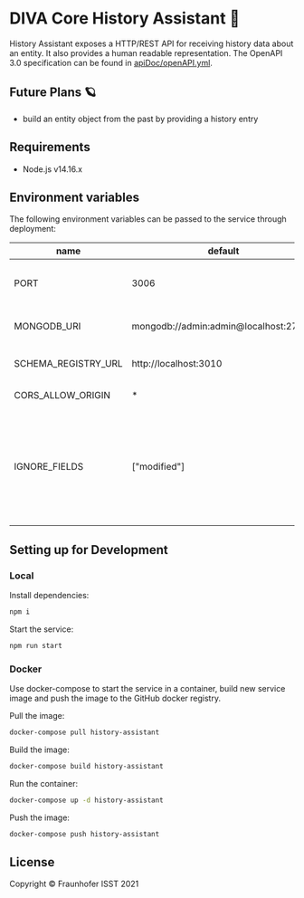 # DIVA Core History Assistant 🔁

History Assistant exposes a HTTP/REST API for receiving history data about an entity.
It also provides a human readable representation.
The OpenAPI 3.0 specification can be found in [apiDoc/openAPI.yml](./apiDoc/openapi.yml).

## Future Plans 🪐

+ build an entity object from the past by providing a history entry

## Requirements

+ Node.js v14.16.x

## Environment variables

The following environment variables can be passed to the service through deployment:

| name                | default                               | description                                                                                     |
|---------------------|---------------------------------------|-------------------------------------------------------------------------------------------------|
| PORT                | 3006                                  | set port, that this service exposes                                                             |
| MONGODB_URI         | mongodb://admin:admin@localhost:27017 | MongoDB connection URI                                                                          |
| SCHEMA_REGISTRY_URL | http://localhost:3010                 | MongoDB connection URI                                                                          |
| CORS_ALLOW_ORIGIN   | *                                     | set allowed origins                                                                             |
| IGNORE_FIELDS       | ["modified"]                          | fields to be ignored by the human readable output. To be added in dot notation e.g "ids.policy" |

## Setting up for Development

### Local

Install dependencies:

```sh
npm i
```

Start the service:

```sh
npm run start
```

### Docker

Use docker-compose to start the service in a container, build new service image and push the image to the GitHub docker registry.

Pull the image:

```sh
docker-compose pull history-assistant
```

Build the image:

```sh
docker-compose build history-assistant
```

Run the container:

```sh
docker-compose up -d history-assistant
```

Push the image:

```sh
docker-compose push history-assistant
```

## License

Copyright © Fraunhofer ISST 2021

